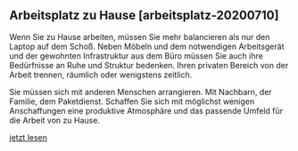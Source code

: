 ## Arbeitsplatz zu Hause [arbeitsplatz-20200710]

Wenn Sie zu Hause arbeiten, müssen Sie mehr balancieren als nur den Laptop auf dem Schoß. Neben Möbeln und dem notwendigen Arbeitsgerät und der gewohnten Infrastruktur aus dem Büro müssen Sie auch ihre Bedürfnisse an Ruhe und Struktur bedenken. Ihren privaten Bereich von der Arbeit trennen, räumlich oder wenigstens zeitlich.

Sie müssen sich mit anderen Menschen arrangieren. Mit Nachbarn, der Familie, dem Paketdienst. Schaffen Sie sich mit möglichst wenigen Anschaffungen eine produktive Atmosphäre und das passende Umfeld für die Arbeit von zu Hause.

[jetzt lesen](#arbeitsplatz-umgebung-20200710)
